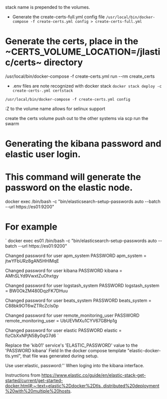 stack name is prepended to the volumes.

* Generate the create-certs-full.yml config file
`/usr/local/bin/docker-compose -f create-certs.yml config > create-certs-full.yml`

# Generate the certs, place in the ~CERTS_VOLUME_LOCATION=/jlastic/certs~ directory
/usr/local/bin/docker-compose -f create-certs.yml run --rm create_certs

* .env files are note recognized with docker stack 
`docker stack deploy -c create-certs-.yml certstack`

`/usr/local/bin/docker-compose -f create-certs.yml config`

:Z to the volume name allows for selinux support

create the certs volume
push out to the other systems via scp
run the swarm


# Generating the kibana password and elastic user login.

# This command will generate the password on the elastic node.
docker exec <es01-container-id> /bin/bash -c "bin/elasticsearch-setup-passwords auto --batch --url https://es01:9200"

# For example 
`
docker exec es01 /bin/bash -c "bin/elasticsearch-setup-passwords auto --batch --url https://es01:9200"

Changed password for user apm_system
PASSWORD apm_system = jtwYFbURz8gAN5HHlMqE

Changed password for user kibana
PASSWORD kibana = AMhSLYd9VwxtZuOhxtgy

Changed password for user logstash_system
PASSWORD logstash_system = BW0OkZM480DqzFK7DHuu

Changed password for user beats_system
PASSWORD beats_system = C88bk9OT6wZTRcZcIs0p

Changed password for user remote_monitoring_user
PASSWORD remote_monitoring_user = UbUEVMXu1CYV67GBHp1g

Changed password for user elastic
PASSWORD elastic = fizCbXxNPjN5By0qG7d6
`

Replace the 'kib01' service's 'ELASTIC_PASSWORD' value to the 'PASSWORD kibana' Field In the docker compose template "elastic-docker-tls.yml", that file was generated during setup.

Use user:elastic, password:'<PASSWORD elastic from above>' When loging into the kibana interface.

Instructions from https://www.elastic.co/guide/en/elastic-stack-get-started/current/get-started-docker.html#:~:text=elastic%2Ddocker%2Dtls.,distributed%20deployment%20with%20multiple%20hosts.
